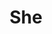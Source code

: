 ---
title: She
slug: she
artist: Tyler The Creator, Frank Ocean
youtube: mFNaFeIm4bU
position: 151
---